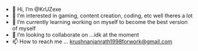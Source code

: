 - 👋 Hi, I’m @KrUZexe
- 👀 I’m interested in gaming, content creation, coding, etc well theres a lot
- 🌱 I’m currently learning working on myself to become the best version of myself
- 💞️ I’m looking to collaborate on ...idk at the moment
- 📫 How to reach me ...   krushnanjanrath1998forwork@gmail.com

<!---
KrUZexe/KrUZexe is a ✨ special ✨ repository because its `README.md` (this file) appears on your GitHub profile.
You can click the Preview link to take a look at your changes.
--->
